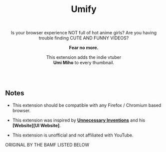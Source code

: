 
<div align = center >

#  Umify

<br>

Is your browser experience NOT full of hot anime girls? Are you having  
trouble finding CUTE AND FUNNY VIDEOS?

**Fear no more.**

This extension adds the indie vtuber  
**Umi Miho** to every thumbnail.

<br>

</div>

<br>

## Notes

-   This extension should be compatible with any Firefox / Chromium based browser.

-   This extension was inspired by **[Unnecessary Inventions][UI YouTube]** and his **[Website][UI Website]**.

-   This extension is unofficial and not affiliated with YouTube.

ORIGINAL BY THE BAMF LISTED BELOW

[UI YouTube]: http://www.youtube.com/@UnnecessaryInventions
